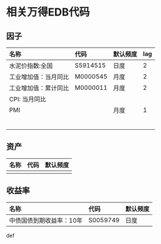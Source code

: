 # 相关万得EDB代码

## 因子

| 名称 | 代码 | 默认频度 | lag |
| :--- | :--- | :--- | :--- |
| 水泥价指数:全国 | S5914515 | 日度 | 2 |
| 工业增加值：当月同比 | M0000545 | 月度 | 2 |
| 工业增加值：累计同比 | M0000011 | 月度 | 2 |
| CPI: 当月同比 |  |  |  |
| PMI |  | 月度 | 1 |
|  |  |  |  |
|  |  |  |  |
|  |  |  |  |
|  |  |  |  |
|  |  |  |  |
|  |  |  |  |

## 资产

| 名称 | 代码 | 默认频度 |
| :--- | :--- | :--- |
|  |  |  |

## 收益率

| 名称 | 代码 | 默认频度 |
| :--- | :--- | :--- |
| 中债国债到期收益率：10年 | S0059749 | 日度 |

def

